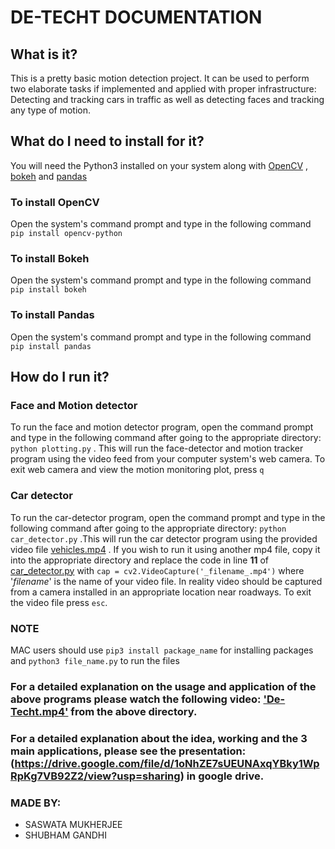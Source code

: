 # DE-TECHT DOCUMENTATION
## What is it?
This is a pretty basic motion detection project.
It can be used to perform two elaborate tasks if implemented and applied with proper infrastructure: 
Detecting and tracking cars in traffic as well as detecting faces and tracking any type of motion.

## What do I need to install for it?
You will need the Python3 installed on your system along with [OpenCV](https://docs.opencv.org/master/) , [bokeh](https://docs.bokeh.org/en/latest/index.html) and [pandas](https://pandas.pydata.org/docs/)
### To install OpenCV
Open the system's command prompt and type in the following command `pip install opencv-python`

### To install Bokeh
Open the system's command prompt and type in the following command `pip install bokeh`

### To install Pandas
Open the system's command prompt and type in the following command `pip install pandas`


## How do I run it?

### Face and Motion detector
To run the face and motion detector program, open the command prompt and type in the following command after going to the appropriate directory: `python plotting.py` . This will run the face-detector and  motion tracker program using the video feed from your computer system's web camera. To exit web camera and view the motion monitoring plot, press `q`

### Car detector
To run the car-detector program, open the command prompt and type in the following command after going to the appropriate directory: `python car_detector.py` .This will run the car detector program using the provided video file [vehicles.mp4](https://github.com/Saswata13/De-Techt/blob/master/vehicles.mp4?raw=true) . If you wish to run it using another mp4 file, copy it into the appropriate directory and replace the code in line **11** of [car_detector.py](https://github.com/Saswata13/De-Techt/blob/master/car_detector.py) with `cap = cv2.VideoCapture('_filename_.mp4')` where '_filename_' is the name of your  video file. In reality video should be captured from a camera installed in an appropriate location near roadways. To exit the video file press `esc`.

### NOTE
MAC users should use `pip3 install package_name` for installing packages and `python3 file_name.py` to run the files

### For a detailed explanation on the usage and application of the above programs please watch the following video: ['De-Techt.mp4'](https://github.com/Saswata13/De-Techt/blob/master/De-Techt.mp4?raw=true) from the above directory.

### For a detailed explanation about the idea, working and the 3 main applications, please see the presentation: (https://drive.google.com/file/d/1oNhZE7sUEUNAxqYBky1WpRpKg7VB92Z2/view?usp=sharing) in google drive.

### MADE BY:
* SASWATA MUKHERJEE  
* SHUBHAM GANDHI
